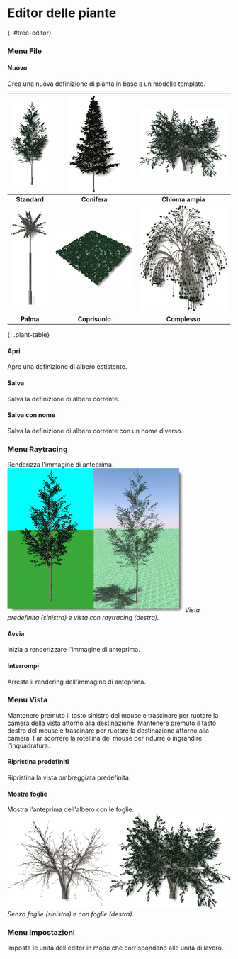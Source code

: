 ---
---
<!-- TODO: This could use an update. -->

# Editor delle piante
{: #tree-editor}

### Menu File

#### Nuovo
Crea una nuova definizione di pianta in base a un modello template.

 | ![images/standard.png](images/standard.png) | ![images/conifer.png](images/conifer.png) | ![images/broad.png](images/broad.png) |
 |:-------------------------------------------:|:-----------------------------------------:|:-------------------------------------:|
 | **Standard**                                |   **Conifera**                             | **Chioma ampia**                       |
 | ![images/palm.png](images/palm.png)         | ![images/groundcover.png](images/groundcover.png) | ![images/complex.png](images/complex.png) |
 | **Palma**                                    |  **Coprisuolo**                          | **Complesso**                                  
{: .plant-table}

#### Apri
Apre una definizione di albero estistente.

#### Salva
Salva la definizione di albero corrente.

#### Salva con nome
Salva la definizione di albero corrente con un nome diverso.

### Menu Raytracing
Renderizza l'immagine di anteprima.
![images/shadedvsrendered.png](images/shadedvsrendered.png)
*Vista predefinita (sinistra) e vista con raytracing (destra).*

#### Avvia
Inizia a renderizzare l'immagine di anteprima.

#### Interrompi
Arresta il rendering dell'immagine di anteprima.

### Menu Vista
Mantenere premuto il tasto sinistro del mouse e trascinare per ruotare la camera della vista attorno alla destinazione.
Mantenere premuto il tasto destro del mouse e trascinare per ruotare la destinazione attorno alla camera.
Far scorrere la rotellina del mouse per ridurre o ingrandire l'inquadratura.

#### Ripristina predefiniti
Ripristina la vista ombreggiata predefinita.

#### Mostra foglie
Mostra l'anteprima dell'albero con le foglie.
![images/leaves-001.png](images/leaves-001.png)
*Senza foglie (sinistra) e con foglie (destra).*

### Menu Impostazioni
Imposta le unità dell'editor in modo che corrispondano alle unità di lavoro.
